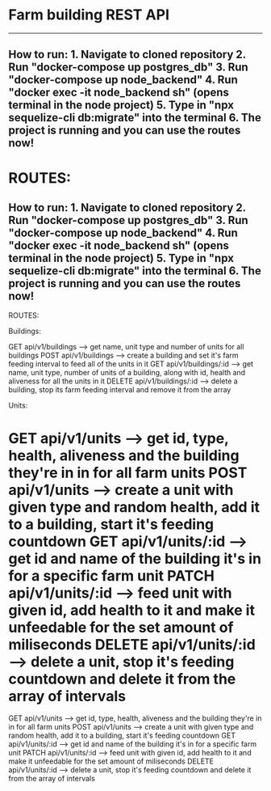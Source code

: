 <h1>Farm building REST API</h1>

---------------------------------------------------------------------------------------------------------------------------------------------
How to run:
    1. Navigate to cloned repository
    2. Run "docker-compose up postgres_db"
    3. Run "docker-compose up node_backend"
    4. Run "docker exec -it node_backend sh" (opens terminal in the node project)
    5. Type in "npx sequelize-cli db:migrate" into the terminal
    6. The project is running and you can use the routes now!
---------------------------------------------------------------------------------------------------------------------------------------------
ROUTES:
=======
How to run:
    1. Navigate to cloned repository
    2. Run "docker-compose up postgres_db"
    3. Run "docker-compose up node_backend"
    4. Run "docker exec -it node_backend sh" (opens terminal in the node project)
    5. Type in "npx sequelize-cli db:migrate" into the terminal
    6. The project is running and you can use the routes now!
---------------------------------------------------------------------------------------------------------------------------------------------
ROUTES:


Buildings:

GET api/v1/buildings --> get name, unit type and number of units for all buildings
POST api/v1/buildings --> create a building and set it's farm feeding interval to feed all of the units in it
GET api/v1/buildings/:id --> get name, unit type, number of units of a building, along with id, health and aliveness for all the units in it
DELETE api/v1/buildings/:id --> delete a building, stop its farm feeding interval and remove it from the array

Units:

GET api/v1/units --> get id, type, health, aliveness and the building they're in in for all farm units
POST api/v1/units --> create a unit with given type and random health, add it to a building, start it's feeding countdown
GET api/v1/units/:id --> get id and name of the building it's in for a specific farm unit
PATCH api/v1/units/:id --> feed unit with given id, add health to it and make it unfeedable for the set amount of miliseconds
DELETE api/v1/units/:id --> delete a unit, stop it's feeding countdown and delete it from the array of intervals
=======
GET api/v1/units --> get id, type, health, aliveness and the building they're in in for all farm units
POST api/v1/units --> create a unit with given type and random health, add it to a building, start it's feeding countdown
GET api/v1/units/:id --> get id and name of the building it's in for a specific farm unit
PATCH api/v1/units/:id --> feed unit with given id, add health to it and make it unfeedable for the set amount of miliseconds
DELETE api/v1/units/:id --> delete a unit, stop it's feeding countdown and delete it from the array of intervals

